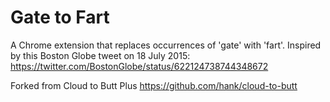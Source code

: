 Gate to Fart
=============

A Chrome extension that replaces occurrences of 'gate' with 'fart'. Inspired by this Boston Globe tweet on 18 July 2015: https://twitter.com/BostonGlobe/status/622124738744348672

Forked from Cloud to Butt Plus https://github.com/hank/cloud-to-butt